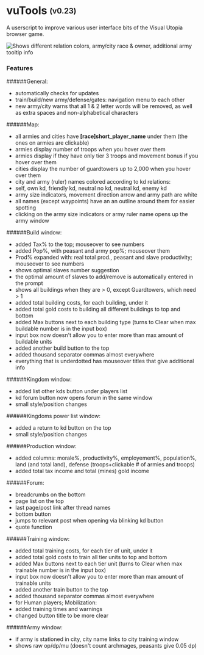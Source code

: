 # vuTools <sub><sup>(v0.23)</sup></sub>
A userscript to improve various user interface bits of the Visual Utopia browser game.

![Shows different relation colors, army/city race & owner, additional army tooltip info](https://raw.githubusercontent.com/Quirinus/vuTools/master/vuTools_screenshot.png "Relation colors, army/city race & owner, additional army tooltip info")

### Features
######General:
- automatically checks for updates
- train/build/new army/defense/gates: navigation menu to each other
- new army/city warns that all 1 & 2 letter words will be removed, as well as extra spaces and non-alphabetical characters

######Map:
- all armies and cities have **[race]short_player_name** under them (the ones on armies are clickable)
- armies display number of troops when you hover over them
- armies display if they have only tier 3 troops and movement bonus if you hover over them
- cities display the number of guardtowers up to 2,000 when you hover over them
- city and army (ruler) names colored according to kd relations:
 - self, own kd, friendly kd, neutral no kd, neutral kd, enemy kd
- army size indicators, movement direction arrow and army path are white
- all names (except waypoints) have an an outline around them for easier spotting
- clicking on the army size indicators or army ruler name opens up the army window

######Build window:
- added Tax% to the top; mouseover to see numbers
- added Pop%, with peasant and army pop%; mouseover them
- Prod% expanded with: real total prod., peasant and slave productivity; mouseover to see numbers
- shows optimal slaves number suggestion
- the optimal amount of slaves to add/remove is automatically entered in the prompt
- shows all buildings when they are > 0, except Guardtowers, which need > 1
- added total building costs, for each building, under it
- added total gold costs to building all different buildings to top and bottom
- added Max buttons next to each building type (turns to Clear when max buildable number is in the input box)
- input box now doesn't allow you to enter more than max amount of buildable units
- added another build button to the top
- added thousand separator commas almost everywhere
- everything that is underdotted has mouseover titles that give additional info

######Kingdom window:
- added list other kds button under players list
- kd forum button now opens forum in the same window
- small style/position changes

######Kingdoms power list window:
- added a return to kd button on the top
- small style/position changes

######Production window:
- added columns: morale%, productivity%, employement%, population%, land
(and total land), defense (troops+clickable # of armies and troops)
- added total tax income and total (mines) gold income

######Forum:
- breadcrumbs on the bottom
- page list on the top
- last page/post link after thread names
- bottom button
- jumps to relevant post when opening via blinking kd button
- quote function

######Training window:
- added total training costs, for each tier of unit, under it
- added total gold costs to train all tier units to top and bottom
- added Max buttons next to each tier unit (turns to Clear when max trainable number is in the input box)
- input box now doesn't allow you to enter more than max amount of trainable units
- added another train button to the top
- added thousand separator commas almost everywhere
- for Human players; Mobilization:
 - added training times and warnings
 - changed button title to be more clear
 
######Army window:
- if army is stationed in city, city name links to city training window
- shows raw op/dp/mu (doesn't count archmages, peasants give 0.05 dp)